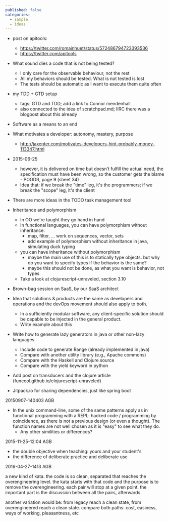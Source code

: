```yaml
---
published: false
categories:
  - sample
  - ideas
---
```


* post on apitools: 
  * https://twitter.com/romainhuet/status/572486794723393536
  * https://twitter.com/apitools
* What sound dies a code that is not being tested?
  * I only care for the observable behaviour, not the rest
  * All my behaviors should be tested. What is not tested is lost
  * The tests should be automatic as I want to execute them quite often
* my TDD + GTD setup
  * tags: GTD and TDD; add a link to Connor mendenhall
  * also connected to the idea of scratchpad.md; IIRC there was a blogpost about this already
* Software as a means to an end
* What motivates a developer: autonomy, mastery, purpose
  * http://jaxenter.com/motivates-developers-hint-probably-money-113347.html
* 2015-06-25
  * however, it is delivered on time but doesn’t fulfill the actual need, the specification must have been wrong, so the customer gets the blame - POODR, page 9 (sheet 34)
  * Idea that: if we break the "time" leg, it's the programmers; if we break the "scope" leg, it's the client


* There are more ideas in the TODO task management tool
* Inheritance and polymorphism
  * In OO we're taught they go hand in hand
  * In functional languages, you can have polymorphism without inheritance.
    * map, filter, ... work on sequences, vector, sets
	* add example of polymorphism without inheritance in java, simulating duck typing
  * you can have inheritance without polymorphism
    * maybe the main use of this is to statically type objects. but why do you want to specify types if the behavior is the same?
	* maybe this should not be done, as what you want is behavior, not types
  * Take a look at clojurescript-unraveled, section 3.10
* Brown-bag session on SaaS, by our SaaS architect
* Idea that solutions & products are the same as developers and operations and the devOps movement should also apply to both.
  * In a sufficiently modular software, any client-specific solution should be capable to be injected in the general product. 
  * Write example about this
* Write how to generate lazy generators in java or other non-lazy languages
  * Include code to generate Range (already implemented in java)
  * Compare with another utility library (e.g., Apache commons)
  * Compare with the Haskell and Clojure source
  * Compare with the yield keyword in python
* Add post on transducers and the clojure article (funcool.github.io/clojurescript-unraveled)
* Jitpack.io for sharing dependencies, just like spring boot


20150907-140403 AGB

  * In the unix command-line, some  of the same patterns apply as in functional programming with a REPL: hacked code / programming by coincidence, as there is not a previous design (or even a thought). The function names are not well chosen as it is "easy" to see what they do.
    * Any other similities or differences?

2015-11-25-12:04 AGB

  * the double objective when teaching: yours and your student's
  * the difference of deliberate practice and deliberate use 

2016-04-27-1413 AGB

a new kind of kata. the code is so clean, separated that reaches the overengineering level. the kata starts with that code and the purpose is to remove the overengineering. each pair will stop at a given point. the important part is the discussion between all the pairs, afterwards.
  
  another variation would be: from legacy reach a clean state, from overengineered reach a clean state. compare both paths: cost, easiness, ways of working, pleasantness, etc



